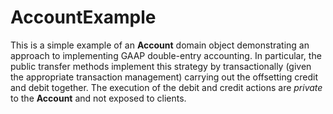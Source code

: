 AccountExample
==============

This is a simple example of an **Account** domain object demonstrating an approach
to implementing GAAP double-entry accounting. In particular, the public 
transfer methods implement this strategy by transactionally (given the
appropriate transaction management) carrying out the offsetting credit
and debit together. The execution of the debit and credit actions are 
*private* to the **Account** and not exposed to clients.
